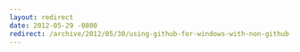 ```yaml
---
layout: redirect
date: 2012-05-29 -0800
redirect: /archive/2012/05/30/using-github-for-windows-with-non-github-repositories.aspx/
---
```

